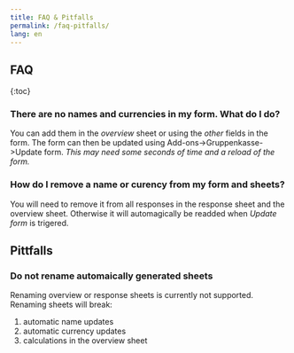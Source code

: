 ```yaml
---
title: FAQ & Pitfalls
permalink: /faq-pitfalls/
lang: en
---
```

## FAQ

{:toc}

### There are no names and currencies in my form. What do I do?

You can add them in the *overview* sheet or using the *other* fields in the form.
The form can then be updated using Add-ons->Gruppenkasse->Update form. *This may need some seconds of time and a reload of the form.*

### How do I remove a name or curency from my form and sheets?

You will need to remove it from all responses in the response sheet and the overview sheet.
Otherwise it will automagically be readded when *Update form* is trigered.

## Pittfalls

### Do not rename automaically generated sheets

Renaming overview or response sheets is currently not supported.
Renaming sheets will break:
1. automatic name updates
2. automatic currency updates
3. calculations in the overview sheet
